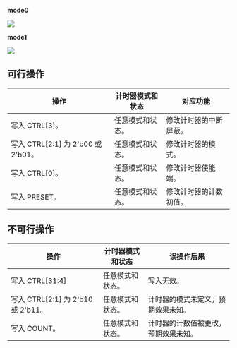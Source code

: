 **mode0**

![](C:\Users\hys\Desktop\BUAA_CO_P7_Counter_MODE0.svg)

**mode1**

![](C:\Users\hys\Desktop\BUAA_CO_P7_Counter_MODE1.drawio.svg)

## 可行操作

| 操作                               | 计时器模式和状态 | 对应功能               |
| ---------------------------------- | ---------------- | ---------------------- |
| 写入 CTRL[3]。                     | 任意模式和状态。 | 修改计时器的中断屏蔽。 |
| 写入 CTRL[2:1] 为 2'b00 或 2'b01。 | 任意模式和状态。 | 修改计时器的模式。     |
| 写入 CTRL[0]。                     | 任意模式和状态。 | 修改计时器使能端。     |
| 写入 PRESET。                      | 任意模式和状态。 | 修改计时器的计数初值。 |

## 不可行操作

| 操作                               | 计时器模式和状态 | 误操作后果                           |
| ---------------------------------- | ---------------- | ------------------------------------ |
| 写入 CTRL[31:4]                    | 任意模式和状态。 | 写入无效。                           |
| 写入 CTRL[2:1] 为 2'b10 或 2'b11。 | 任意模式和状态。 | 计时器的模式未定义，预期效果未知。   |
| 写入 COUNT。                       | 任意模式和状态。 | 计时器的计数值被更改，预期效果未知。 |